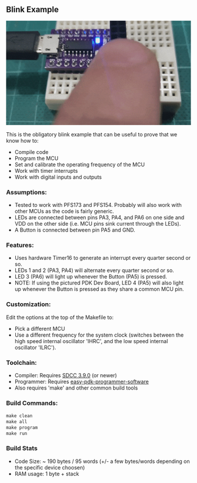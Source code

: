 ## Blink Example

![Action Shot](https://github.com/serisman/Padauk/raw/master/examples/blink/action%20shots/blink.gif)

This is the obligatory blink example that can be useful to prove that we know how to:
- Compile code
- Program the MCU
- Set and calibrate the operating frequency of the MCU
- Work with timer interrupts
- Work with digital inputs and outputs

### Assumptions:
- Tested to work with PFS173 and PFS154.  Probably will also work with other MCUs as the code is fairly generic.
- LEDs are connected between pins PA3, PA4, and PA6 on one side and VDD on the other side (i.e. MCU pins sink current through the LEDs).
- A Button is connected between pin PA5 and GND.

### Features:
- Uses hardware Timer16 to generate an interrupt every quarter second or so.
- LEDs 1 and 2 (PA3, PA4) will alternate every quarter second or so.
- LED 3 (PA6) will light up whenever the Button (PA5) is pressed.
- NOTE: If using the pictured PDK Dev Board, LED 4 (PA5) will also light up whenever the Button is pressed as they share a common MCU pin.

### Customization:
Edit the options at the top of the Makefile to:
- Pick a different MCU
- Use a different frequency for the system clock (switches between the high speed internal oscillator 'IHRC', and the low speed internal oscillator 'ILRC'). 

### Toolchain:
- Compiler: Requires [SDCC 3.9.0](http://sdcc.sourceforge.net/) (or newer)
- Programmer: Requires [easy-pdk-programmer-software](https://github.com/free-pdk/easy-pdk-programmer-software)
- Also requires 'make' and other common build tools

### Build Commands:
```
make clean
make all
make program
make run
```

### Build Stats
- Code Size: ~ 190 bytes / 95 words (+/- a few bytes/words depending on the specific device choosen)
- RAM usage: 1 byte + stack

